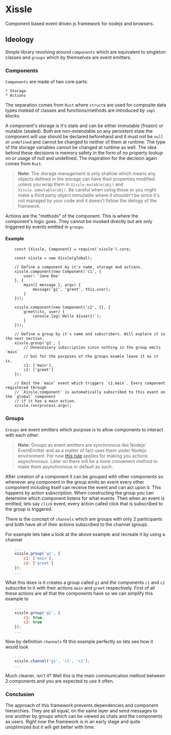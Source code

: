 # Xissle

Component based event driven js framework for nodejs and browsers.

## Ideology

Simple library revolving around `components` which are equivalent to singleton classes and `groups`
which by themselves are event emitters.

### Components

`Components` are made of two core parts:

    * Storage
    * Actions

The separation comes from `Rust` where `struct`s are used for composite data types instead of
classes and functions/methods are introduced by `impl` blocks.

A component's storage is it's state and can be either immutable (frozen) or mutable (sealed).
Both are non-extendable so any persistent state the component will use should be declared beforehand
and it must not be `null` or `undefined` and cannot be changed to neither of them at runtime.
The type of the storage variables cannot be changed at runtime as well. The idea behind these
decisions is memory safety in the form of no property lookup on or usage of null and undefined.
The inspiration for the decision again comes from `Rust`.

> **Note:** The storage management is only shallow which means any objects
defined in the storage can have their properties modified unless you wrap them in
`Xissle.mutable(obj)` and `Xissle.immutable(obj)`.
Be careful when using those or you might make a third party object immutable where it shouldn't be
since it's not managed by your code and it doesn't follow the idelogy of the framewok.

Actions are the "methods" of the component. This is where the component's logic goes. They cannot be
invoked directly but are only triggered by events emitted in `groups`.

#### Example
```
    const {Xissle, Component} = require('xissle').core;

    const xissle = new Xissle(global);

    // Define a component by it's name, storage and actions.
    xissle.component(new Component('c1', {
        user: 'Jane Doe'
    }, {
        main({ message }, argv) {
            message('g1', 'greet', this.user);
        }
    }));

    xissle.component(new Component('c2', {}, {
        greet(ctx, user) {
            console.log(`Hello ${user}!`);
        }
    }));

    // Define a group by it's name and subscribers. Will explore it in the next section.
    xissle.group('g1', {
        // Unnecessary subscription since nothing in the group emits `main`
        // but for the purposes of the groups examle leave it as it is.
        c1: ['main'],
        c2: ['greet']
    });

    // Emit the `main` event which triggers `c1.main`. Every component registered through
    // `Xissle.component` is automatically subscribed to this event on the `global` component
    // if it has a main action.
    xissle.run(process.argv);
```

### Groups

`Groups` are event emitters which purpose is to allow components to interact with each other.

> **Note:** Groups as event emitters are synchronous like Nodejs' EventEmitter and
as a matter of fact uses them under Nodejs environment. For now
[this rule](https://nodejs.org/api/events.html#events_asynchronous_vs_synchronous) applies for making
you actions asynchronous. Later on there will be a more convenient method to make them asynchronous or default as such.

After creation of a component it can be grouped with other components so whenever any component in
the group emits an event every other component including itself can receive the event and can act
upon it. This happens by action subscription. When constructing the group you can determine which
component listens for what events. Then when an event is emitted, lets say `click` event, every
action called click that is subscribed to the group is triggered.

There is the concept of `channels` which are groups with only 2 participants and both have all of
their actions subscribed to the channel (group).

For example lets take a look at the above example and recreate it by using a channel

```js
    ...
    xissle.group('g1', {
        c1: ['main'],
        c2: ['greet']
    });
    ...
```

What this does is it creates a group called `g1` and the components `c1` and `c2` subscribe to it
with their actions `main` and `greet` respectively. First of all these actions are all that the
components have so we can simplify this example to

```js
    ...
    xissle.group('g1', {
        c1: true,
        c2: true
    });
    ...
```

Now by definition `channels` fit this example perfectly so lets see how it would look

```js
    ...
    xissle.channel('g1', 'c1', 'c2');
    ...
```

Much cleaner, isn't it? Well this is the main communication method between 2 components and you
are expected to use it often.

### Conclusion

The approach of this framework prevents dependencies and component hierarchies. They are all equal,
on the same layer and send messages to one another by groups which can be viewed as chats and the
components as users. Right now the framework is in an early stage and quite unoptimized but it
will get better with time.
